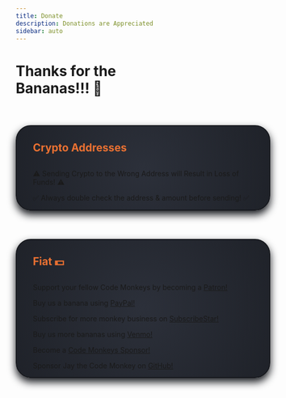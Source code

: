 ```yaml
---
title: Donate
description: Donations are Appreciated
sidebar: auto
---
```


# Thanks for the <div class="emoji-wrap">Bananas!!! 🍌</div>

<div class="topic-card">

## Crypto Addresses

⚠️ Sending Crypto to the Wrong Address will Result in Loss of <span class="emoji-wrap">Funds! ⚠️</span>

✅ Always double check the address & amount before <span class="emoji-wrap">sending! ✅</span>

<CryptoAddresses />

</div>

<div class="topic-card">

## Fiat 💵

Support your fellow Code Monkeys by becoming a <a href="https://www.patreon.com/codemonkeys?fan_landing=true" target="_blank" rel="noopener noreferrer">Patron!</a>

Buy us a banana using <a href="https://paypal.me/codemonkeystech?locale.x=en_US" target="_blank" rel="noopener noreferrer">PayPal!</a>

Subscribe for more monkey business on <a href="https://www.subscribestar.com/code-monkeys" target="_blank" rel="noopener noreferrer">SubscribeStar!</a>

Buy us more bananas using <a href="https://venmo.com/u/codemonkeys" target="_blank" rel="noopener noreferrer">Venmo!</a>

Become a <a href="https://github.com/sponsors/codemonkeysio" target="_blank" rel="noopener noreferrer">Code Monkeys Sponsor!</a>

Sponsor Jay the Code Monkey on <a href="https://github.com/sponsors/jchiarulli" target="_blank" rel="noopener noreferrer">GitHub!</a>

</div>

<style scoped>
h2 {
    color: #eb7132;
    margin: 1.875rem 0;
}

.topic-card {
    border: 0.125rem solid #16181d;
    box-shadow: 0 0.5rem 1rem 0 #16181d;
    transition: 0.2s;
    border-radius: 1.875rem;
    margin-top: 3.5rem;
    background-image: radial-gradient(circle at center center, #2c303a, #1f2229);
}

.topic-card:hover {
    box-shadow: 0.125rem 0.5rem 1rem 0.125rem #0b0c0f;
}

@media (max-width: 54.6875rem) {
    h1, h2, p {
        text-align: center;
    }
}

@media (max-width: 26.3125rem) {
    .topic-card {
        padding: 0 1rem;
    }
}

@media (min-width: 26.375rem) {
    .topic-card {
        padding: 0 2rem;
    }
}
</style>
